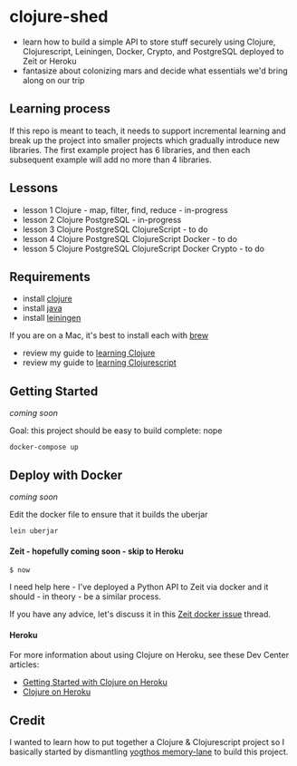 # clojure-shed
* learn how to build a simple API to store stuff securely using Clojure, Clojurescript, Leiningen, Docker, Crypto, and PostgreSQL deployed to Zeit or Heroku
* fantasize about colonizing mars and decide what essentials we'd bring along on our trip

## Learning process

If this repo is meant to teach, it needs to support incremental learning and break up the project into smaller projects which gradually introduce new libraries. The first example project has 6 libraries, and then each subsequent example will add no more than 4 libraries.

## Lessons

* lesson 1 Clojure - map, filter, find, reduce - in-progress
* lesson 2 Clojure PostgreSQL - in-progress
* lesson 3 Clojure PostgreSQL ClojureScript  - to do
* lesson 4 Clojure PostgreSQL ClojureScript Docker - to do
* lesson 5 Clojure PostgreSQL ClojureScript Docker Crypto - to do

## Requirements

- install [clojure](https://clojure.org/)     
- install [java](https://java.com/en/download/)      
- install [leiningen](https://leiningen.org/)      

If you are on a Mac, it's best to install each with [brew](https://brew.sh/)     

- review my guide to [learning Clojure](https://github.com/headwinds/clojure-shed/tree/master/docs/learning_clojure.md)
- review my guide to [learning Clojurescript](https://github.com/headwinds/clojure-shed/tree/master/docs/learning_clojurescript.md)

## Getting Started

*coming soon*

Goal: this project should be easy to build
complete: nope

```
docker-compose up
```


## Deploy with Docker

*coming soon*

Edit the docker file to ensure that it builds the uberjar

```
lein uberjar
```

#### Zeit - hopefully coming soon - skip to Heroku

```
$ now
```

I need help here - I've deployed a Python API to Zeit via docker and it should - in theory - be a similar process.

If you have any advice, let's discuss it in this [Zeit docker issue](https://github.com/headwinds/clojure-shed/issues) thread.

#### Heroku

For more information about using Clojure on Heroku, see these Dev Center articles:

- [Getting Started with Clojure on Heroku](https://devcenter.heroku.com/articles/getting-started-with-clojure)
- [Clojure on Heroku](https://devcenter.heroku.com/categories/clojure)

## Credit

I wanted to learn how to put together a Clojure & Clojurescript project so I basically started by dismantling [yogthos memory-lane](https://github.com/yogthos/memory-hole) to build this project.
